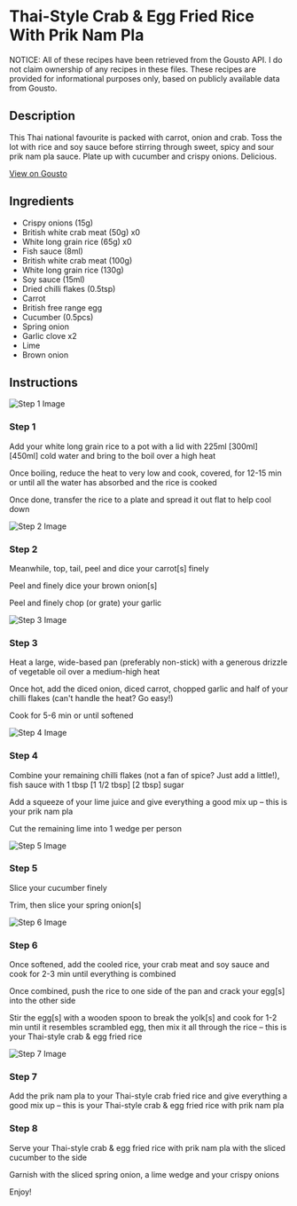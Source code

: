 # Thai-Style Crab & Egg Fried Rice With Prik Nam Pla

NOTICE: All of these recipes have been retrieved from the Gousto API. I do not claim ownership of any recipes in these files. These recipes are provided for informational purposes only, based on publicly available data from Gousto.

## Description

This Thai national favourite is packed with carrot, onion and crab. Toss the lot with rice and soy sauce before stirring through sweet, spicy and sour prik nam pla sauce. Plate up with cucumber and crispy onions. Delicious.

[View on Gousto](https://www.gousto.co.uk/recipes/cookbook/thai-style-crab-egg-fried-rice-with-prik-nam-pla)

## Ingredients

- Crispy onions (15g)
- British white crab meat (50g) x0
- White long grain rice (65g) x0
- Fish sauce (8ml)
- British white crab meat (100g)
- White long grain rice (130g)
- Soy sauce (15ml)
- Dried chilli flakes (0.5tsp)
- Carrot
- British free range egg
- Cucumber (0.5pcs)
- Spring onion
- Garlic clove x2
- Lime
- Brown onion

## Instructions

![Step 1 Image](https://production-media.gousto.co.uk/cms/recipe-step-image/Step-1-1707212027391-x200.jpg)

### Step 1

Add your white long grain rice to a pot with a lid with 225ml <span class="text-purple">[300ml] </span><span class="text-danger">[450ml]</span> cold water and bring to the boil over a high heat

Once boiling, reduce the heat to very low and cook, covered, for 12-15 min or until all the water has absorbed and the rice is cooked

Once done, transfer the rice to a plate and spread it out flat to help cool down

![Step 2 Image](https://production-media.gousto.co.uk/cms/recipe-step-image/Step-2-1707212030378-x200.jpg)

### Step 2

Meanwhile, top, tail, peel and dice your carrot[s] finely

Peel and finely dice your brown onion[s]

Peel and finely chop (or grate) your garlic

![Step 3 Image](https://production-media.gousto.co.uk/cms/recipe-step-image/Step-3-1707212033517-x200.jpg)

### Step 3

Heat a large, wide-based pan (preferably non-stick) with a generous drizzle of vegetable oil over a medium-high heat

Once hot, add the diced onion, diced carrot, chopped garlic and half of your chilli flakes (can't handle the heat? Go easy!)

Cook for<span class="text-danger"> </span>5-6 min<span class="text-danger"> </span>or until softened

![Step 4 Image](https://production-media.gousto.co.uk/cms/recipe-step-image/Step-4-1707212037343-x200.jpg)

### Step 4

Combine your remaining chilli flakes (not a fan of spice? Just add a little!), fish sauce with 1 tbsp <span class="text-purple">[1 1/2 tbsp]</span> <span class="text-danger">[2 tbsp]</span> sugar

Add a squeeze of your lime juice and give everything a good mix up – this is your prik nam pla

Cut the remaining lime into 1 wedge per person

![Step 5 Image](https://production-media.gousto.co.uk/cms/recipe-step-image/Step-5-1707212040069-x200.jpg)

### Step 5

Slice your cucumber finely

Trim, then slice your spring onion[s]

![Step 6 Image](https://production-media.gousto.co.uk/cms/recipe-step-image/Step-6-1707212042381-x200.jpg)

### Step 6

Once softened, add the cooled rice, your crab meat and soy sauce and cook for 2-3 min until everything is combined

Once combined, push the rice to one side of the pan and crack your egg[s] into the other side

Stir the egg[s] with a wooden spoon to break the yolk[s] and cook for 1-2 min until it resembles scrambled egg, then mix it all through the rice – this is your Thai-style crab & egg fried rice

![Step 7 Image](https://production-media.gousto.co.uk/cms/recipe-step-image/Step-7-1707212045620-x200.jpg)

### Step 7

Add the prik nam pla to your Thai-style crab fried rice and give everything a good mix up – this is your Thai-style crab & egg fried rice with prik nam pla

### Step 8

Serve your Thai-style crab & egg fried rice with prik nam pla with the sliced cucumber to the side

Garnish with the sliced spring onion, a lime wedge and your crispy onions

Enjoy!

